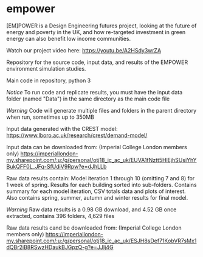 # empower
[EM]POWER is a Design Engineering futures project, looking at the future of energy and poverty in the UK, and how re-targeted investment in green energy can also benefit low income communities.

Watch our project video here:
https://youtu.be/A2HSdy3wrZA

Repository for the source code, input data, and results of the EMPOWER environment simulation studies.

Main code in repository, python 3

*Notice*
To run code and replicate results, you must have the input data folder (named "Data") in the same directory as the main code file

*Warning*
Code will generate multiple files and folders in the parent directory when run, sometimes up to 350MB

Input data generated with the CREST model:
https://www.lboro.ac.uk/research/crest/demand-model/

Input data can be downloaded from: (Imperial College London members only)
https://imperiallondon-my.sharepoint.com/:u:/g/personal/otj18_ic_ac_uk/EUVA1fNztt5HlEjhSUsiYhYBukQFF0L_JFq-SfUdiV9Rpw?e=dJhLLb

Raw data results contain:
Model iteration 1 through 10 (omitting 7 and 8) for 1 week of spring.
Results for each building sorted into sub-folders.
Contains summary for each model iteration, CSV totals data and plots of interest.
Also contains spring, summer, autumn and winter results for final model.

*Warning*
Raw data results is a 0.98 GB download, and 4.52 GB once extracted, contains 396 folders, 4,629 files

Raw data results cand be downloaded from: (Imperial College London members only)
https://imperiallondon-my.sharepoint.com/:u:/g/personal/otj18_ic_ac_uk/ESJH8sDef71KobVR7sMx1dQBr2iB8RSwzHDaukBJGpzQ-g?e=JJIj4G

